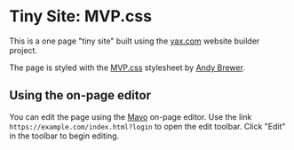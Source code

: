 # Tiny Site: MVP.css

This is a one page "tiny site" built using the [yax.com](https://yax.com/) website builder project.

The page is styled with the [MVP.css](https://andybrewer.github.io/mvp/) stylesheet by [Andy Brewer](https://www.andybrewer.com/).

## Using the on-page editor

You can edit the page using the [Mavo](https://mavo.io/) on-page editor. Use the link `https://example.com/index.html?login` to open the edit toolbar. Click "Edit" in the toolbar to begin editing.
